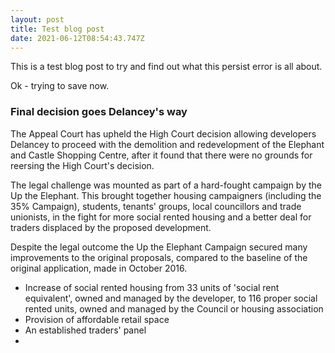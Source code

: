 ```yaml
---
layout: post
title: Test blog post
date: 2021-06-12T08:54:43.747Z
---
```

This is a test blog post to try and find out what this persist error is all about.

Ok - trying to save now.

### Final decision goes Delancey's way

The Appeal Court has upheld the High Court decision allowing developers Delancey to proceed with the demolition and redevelopment of the Elephant and Castle Shopping Centre, after it found that there were no grounds for reersing the High Court's decision.

The legal challenge was mounted as part of a hard-fought campaign by the Up the Elephant.  This brought together housing campaigners (including the 35% Campaign), students, tenants' groups, local councillors and trade unionists, in the fight for more social rented housing and a better deal for traders displaced by the proposed development.

Despite the legal outcome the Up the Elephant Campaign secured many improvements to the original proposals, compared to the baseline of the original application, made in October 2016.

* Increase of social rented housing from 33 units of 'social rent equivalent', owned and managed by the developer, to 116 proper social rented units, owned and managed by the Council or housing association
* Provision of affordable retail space
* An established traders' panel
*

###
